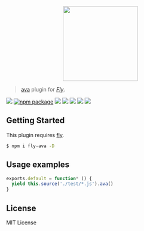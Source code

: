 <div align="center">
  <a href="http://github.com/flyjs/fly">
    <img width=200px  src="https://cloud.githubusercontent.com/assets/8317250/8733685/0be81080-2c40-11e5-98d2-c634f076ccd7.png">
  </a>
</div>

> [ava](https://github.com/sindresorhus/ava) plugin for _[Fly][fly]_.

[![][fly-badge]][fly]
[![npm package][npm-ver-link]][npm-pkg-link]
[![][travis-badge]][travis-link]
[![][appveyor-badge]][appveyor-link]
[![][climate-badge]][climate-link]
[![][david-badge]][david-link]
[![][david-dev-badge]][david-dev-link]


## Getting Started
This plugin requires [fly](https://github.com/bucaran/fly).

```sh
$ npm i fly-ava -D
```

## Usage examples

```js
exports.default = function* () {
  yield this.source('./test/*.js').ava()
}
```

## License
MIT License

[mit]:             http://opensource.org/licenses/MIT
[author]:          https://github.com/pine
[fly]:             https://github.com/bucaran/fly
[fly-badge]:       https://img.shields.io/badge/fly-JS-05B3E1.svg?style=flat-square
[mit-badge]:       https://img.shields.io/badge/license-MIT-444444.svg?style=flat-square
[npm-pkg-link]:    https://www.npmjs.org/package/fly-ava
[npm-ver-link]:    https://img.shields.io/npm/v/fly-ava.svg?style=flat-square
[travis-link]:     https://travis-ci.org/pine/fly-ava
[travis-badge]:    http://img.shields.io/travis/pine/fly-ava.svg?style=flat-square
[appveyor-link]:   https://ci.appveyor.com/project/pine613/fly-ava/branch/master
[appveyor-badge]:  https://img.shields.io/appveyor/ci/pine613/fly-ava/master.svg?style=flat-square
[david-link]:      https://david-dm.org/pine/fly-ava
[david-badge]:     https://img.shields.io/david/pine/fly-ava.svg?style=flat-square
[david-dev-link]:  https://david-dm.org/pine/fly-ava#info=devDependencies&view=table
[david-dev-badge]: https://img.shields.io/david/dev/pine/fly-ava.svg?style=flat-square
[climate-link]:    https://codeclimate.com/github/pine/fly-ava
[climate-badge]:   https://img.shields.io/codeclimate/github/pine/fly-ava.svg?style=flat-square
